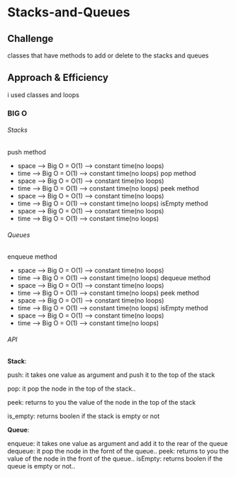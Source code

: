 # Stacks-and-Queues

## Challenge
classes that have methods to add or delete to the stacks and queues

 ## Approach & Efficiency
i used classes and loops 

### BIG O
###### Stacks
push method
* space --> Big O = O(1) --> constant time(no loops)
* time --> Big O = O(1) --> constant time(no loops)
pop method
* space --> Big O = O(1) --> constant time(no loops)
* time --> Big O = O(1) --> constant time(no loops)
peek method
* space --> Big O = O(1) --> constant time(no loops)
* time --> Big O = O(1) --> constant time(no loops)
isEmpty method
* space --> Big O = O(1) --> constant time(no loops)
* time --> Big O = O(1) --> constant time(no loops)
###### Queues
enqueue method
* space --> Big O = O(1) --> constant time(no loops)
* time --> Big O = O(1) --> constant time(no loops)
dequeue method
* space --> Big O = O(1) --> constant time(no loops)
* time --> Big O = O(1) --> constant time(no loops)
peek method
* space --> Big O = O(1) --> constant time(no loops)
* time --> Big O = O(1) --> constant time(no loops)
isEmpty method
* space --> Big O = O(1) --> constant time(no loops)
* time --> Big O = O(1) --> constant time(no loops)


###### API
 **Stack**:

push: it takes one value as argument and push it to the top of the stack

pop: it pop the node in the top of the stack..

peek: returns to you the value of the node in the top of the stack

is_empty: returns boolen if the stack is empty or not


**Queue**:

enqueue: it takes one value as argument and add it to the rear of the queue
dequeue: it pop the node in the fornt of the queue..
peek: returns to you the value of the node in the front of the queue..
isEmpty: returns boolen if the queue is empty or not..
